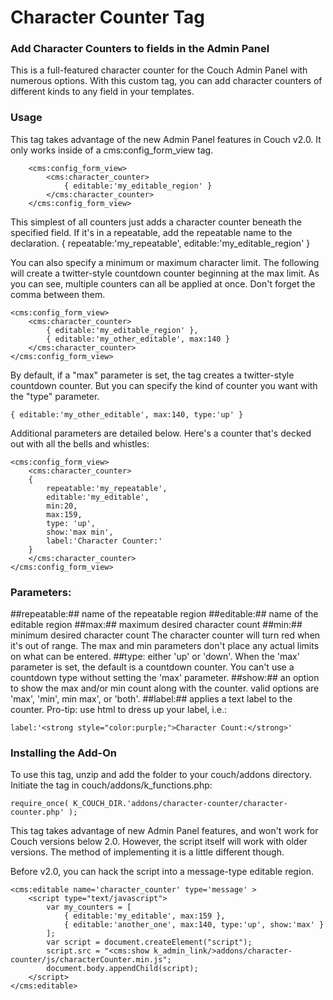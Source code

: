 # Character Counter Tag
### Add Character Counters to fields in the Admin Panel

This is a full-featured character counter for the Couch Admin Panel with numerous options. With this custom tag, you can add character counters of different kinds to any field in your templates. 

### Usage

This tag takes advantage of the new Admin Panel features in Couch v2.0. It only works inside of a cms:config_form_view tag.

```
    <cms:config_form_view>
        <cms:character_counter>
            { editable:'my_editable_region' }        
        </cms:character_counter>
    </cms:config_form_view>
```
    
This simplest of all counters just adds a character counter beneath the specified field. If it's in a repeatable, add the repeatable name to the declaration.
    { repeatable:'my_repeatable', editable:'my_editable_region' }        

You can also specify a minimum or maximum character limit. The following will create a twitter-style countdown counter beginning at the max limit. As you can see, multiple counters can all be applied at once. Don't forget the comma between them. 


    <cms:config_form_view>
        <cms:character_counter>
            { editable:'my_editable_region' },        
            { editable:'my_other_editable', max:140 }        
        </cms:character_counter>
    </cms:config_form_view>


By default, if a "max" parameter is set, the tag creates a twitter-style countdown counter. But you can specify the kind of counter you want with the "type" parameter.


    { editable:'my_other_editable', max:140, type:'up' }


Additional parameters are detailed below. Here's a counter that's decked out with all the bells and whistles:

    <cms:config_form_view>
        <cms:character_counter>
        {
            repeatable:'my_repeatable',
            editable:'my_editable',
            min:20,
            max:159,
            type: 'up',
            show:'max min',
            label:'Character Counter:'
        }        
        </cms:character_counter>
    </cms:config_form_view>
    
### Parameters:
##repeatable:## name of the repeatable region
##editable:## name of the editable region
##max:## maximum desired character count
##min:## minimum desired character count
The character counter will turn red when it's out of range. The max and min parameters don't place any actual limits on what can be entered.
##type: either 'up' or 'down'. When the 'max' parameter is set, the default is a countdown counter. You can't use a countdown type without setting the 'max' parameter.
##show:## an option to show the max and/or min count along with the counter. valid options are 'max', 'min', min max', or 'both'.
##label:## applies a text label to the counter. Pro-tip: use html to dress up your label, i.e.: 

    label:'<strong style="color:purple;">Character Count:</strong>'

### Installing the Add-On ###

To use this tag, unzip and add the folder to your couch/addons directory. Initiate the tag in couch/addons/k_functions.php:

    require_once( K_COUCH_DIR.'addons/character-counter/character-counter.php' );

This tag takes advantage of new Admin Panel features, and won't work for Couch versions below 2.0. However, the script itself will work with older versions. The method of implementing it is a little different though.

Before v2.0, you can hack the script into a message-type editable region.

    <cms:editable name='character_counter' type='message' >
    	<script type="text/javascript">
        	var my_counters = [
            	{ editable:'my_editable', max:159 },
            	{ editable:'another_one', max:140, type:'up', show:'max' }
        	];
        	var script = document.createElement("script");
        	script.src = "<cms:show k_admin_link/>addons/character-counter/js/characterCounter.min.js";
        	document.body.appendChild(script);
    	</script>
    </cms:editable>

